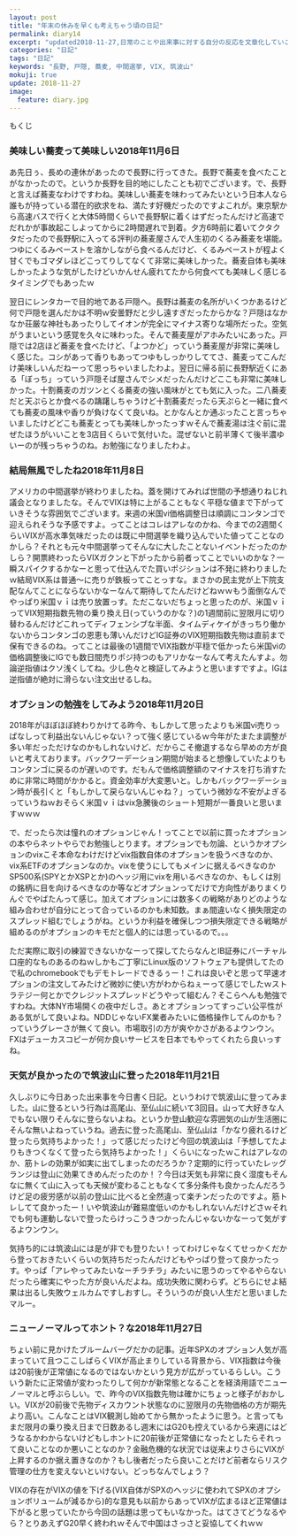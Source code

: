 ```yaml
---
layout: post
title: "年末の休みを早くも考えちゃう頃の日記"
permalink: diary14
excerpt: "updated2018-11-27,日常のことや出来事に対する自分の反応を文章化していこうのコーナーです。特にテーマも設けずにつらつらと書いていくとっても楽しいコーナーです。見る人にとって楽しいコーナーかどうかは定かではありませんよー"
categories: "日記"
tags: "日記"
keywords: "長野, 戸隠, 蕎麦, 中間選挙, VIX, 筑波山"
mokuji: true
update: 2018-11-27
image:
  feature: diary.jpg
---
```


<div id="mokuji"><span>もくじ</span></div>

### 美味しい蕎麦って美味しい2018年11月6日

あ先日ぅ、長めの連休があったので長野に行ってきた。長野で蕎麦を食べたことがなかったので。というか長野を目的地にしたことも初でございます。で、長野と言えば蕎麦なわけですわね。美味しい蕎麦を味わってみたいという日本人なら誰もが持っている潜在的欲求をね、満たす好機だったのですよこれが。東京駅から高速バスで行くと大体5時間くらいで長野駅に着くはずだったんだけど高速でだれかが事故起こしよってからに2時間遅れで到着。夕方6時前に着いてクタクタだったので長野駅に入ってる評判の蕎麦屋さんで人生初のくるみ蕎麦を堪能。つゆにくるみペーストを溶かしながら食べるんだけど、くるみペーストが程よく甘くでもゴマダレほどこってりしてなくて非常に美味しかった。蕎麦自体も美味しかったような気がしたけどいかんせん疲れてたから何食べても美味しく感じるタイミングでもあったｗ

翌日にレンタカーで目的地である戸隠へ。長野は蕎麦の名所がいくつかあるけど何で戸隠を選んだかは不明ｗ安曇野だと少し遠すぎだったからかな？戸隠はなかなか荘厳な神社もあったりしてイオンが完全にマイナス寄りな場所だった。空気がうまいという感覚を久々に味わった。そんで蕎麦屋がアホみたいにあった。戸隠では2店ほど蕎麦を食べたけど、「よつかど」っていう蕎麦屋が非常に美味しく感じた。コシがあって香りもあってつゆもしっかりしててさ、蕎麦ってこんだけ美味しいんだねーって思っちゃいましたわよ。翌日に帰る前に長野駅近くにある「ぼっち」っていう戸隠そば屋さんでシメだったんだけどここも非常に美味しかった。十割蕎麦のガツンとくる蕎麦の強い風味がとても気に入った。二八蕎麦だと天ぷらとか食べるの躊躇しちゃうけど十割蕎麦だったら天ぷらと一緒に食べても蕎麦の風味や香りが負けなくて良いね。とかなんとか通ぶったこと言っちゃいましたけどどこも蕎麦とっても美味しかったっすｗそんで蕎麦湯は注ぐ前に混ぜたほうがいいことを3店目くらいで気付いた。混ぜないと前半薄くて後半濃ゆいーのが残っちゃうのね。お勉強になりましたわよ。

### 結局無風でしたね2018年11月8日

アメリカの中間選挙が終わりましたね。蓋を開けてみれば世間の予想通りねじれ議会となりましたな。そんでVIXは特に上がることもなく平穏な値まで下がっていきそうな雰囲気でございます。来週の米国vi価格調整日は順調にコンタンゴで迎えられそうな予感ですよ。ってことはコレはアレなのかね、今までの2週間くらいVIXが高水準気味だったのは既に中間選挙を織り込んでいた値ってことなのかしら？それとも元々中間選挙ってそんなに大したことないイベントだったのかしら？開票終わったらVIXガクンと下がったから前者ってことでいいのかな？一瞬スパイクするかなーと思って仕込んでた買いポジションは不発に終わりましたｗ結局VIX系は普通〜に売りが鉄板ってことっすな。まさかの民主党が上下院支配なんてことにならないかなーなんて期待してたんだけどねｗｗもう面倒なんでやっぱり米国ｖｉは売り放置っす。ただこないだちょっと思ったのが、米国ｖｉってVIX短期指数先物の乗り換え日(っていうのかな？)の1週間前に翌限月に切り替わるんだけどこれってディフェンシブな半面、タイムディケイがきっちり働かないからコンタンゴの恩恵も薄いんだけどIG証券のVIX短期指数先物は直前まで保有できるのね。ってことは最後の1週間でVIX指数が平穏で低かったら米国viの価格調整後にIGでも数日間売りポジ持つのもアリかなーなんて考えたんすよ。勿論逆指値はクソ浅くしてね。少し色々と検証してみようと思いますですよ。IGは逆指値が絶対に滑らない注文出せるしね。

### オプションの勉強をしてみよう2018年11月20日

2018年がほぼほぼ終わりかけてる昨今、もしかして思ったよりも米国vi売りっぱなしって利益出ないんじゃない？って強く感じているｗ今年がたまたま調整が多い年だっただけなのかもしれないけど、だからこそ撤退するなら早めの方が良いと考えております。バックワーデーション期間が始まると想像していたよりもコンタンゴに戻るのが遅いのです。だもんで価格調整額のマイナスを打ち消すために非常に時間がかかると。資金効率が大変悪いと。しかもバックワーデーション時が長引くと「もしかして戻らないんじゃね？」っていう微妙な不安がよぎるっていうねｗおそらく米国ｖｉはvix急騰後のショート短期が一番良いと思いますｗｗｗ

で、だったら次は憧れのオプションじゃん！ってことで以前に買ったオプションの本やらネットやらでお勉強しとります。オプションでも勿論、というかオプションのvixこそ本命なわけだけどvix指数自体のオプションを扱うべきなのか、vix系ETFのオプションなのか。vixを使うにしてもメインに据えるべきなのかSP500系(SPYとかXSPとか)のヘッジ用にvixを用いるべきなのか、もしくは別の銘柄に目を向けるべきなのか等などオプションってだけで方向性がありまくりんぐでやばたんって感じ。加えてオプションには数多くの戦略がありどのような組み合わせが自分にとって合っているのかも未知数。まぁ間違いなく損失限定のスプレッド組むでしょうがね。というか利益を確保しつつ損失限定できる戦略が組めるのがオプションのキモだと個人的には思っているので。。。

ただ実際に取引の練習できないかなーって探してたらなんとIB証券にバーチャル口座的なものあるのねｗしかもご丁寧にLinux版のソフトウェアも提供してたので私のchromebookでもデモトレードできるぅー！これは良いぞと思って早速オプションの注文してみたけど微妙に使い方がわからねぇーって感じでしたｗストラテジー何とかでクレジットスプレッドどうやって組むん？そこらへんも勉強ですわね。大体NY市場開くの夜中だしさ。あとオプションってすっごい公平性がある気がして良いよね。NDDじゃないFX業者みたいに価格操作してんのかも？っていうグレーさが無くて良い。市場取引の方が爽やかさがあるよウンウン。FXはデューカスコピーが何か良いサービスを日本でもやってくれたら良いっすね。

### 天気が良かったので筑波山に登った2018年11月21日

久しぶりに今日あった出来事を今日書く日記。というわけで筑波山に登ってみました。山に登るという行為は高尾山、至仏山に続いて3回目。山って大好きな人でもない限りそんなに登らないよね。というか登山歓迎な雰囲気の山が生活圏にそんな無いよねっていうね。過去に登った高尾山、至仏山は「かなり疲れるけど登ったら気持ちよかった！」って感じだったけど今回の筑波山は「予想してたよりもきつくなくて登ったら気持ちよかった！」くらいになったｗこれはアレなのか、筋トレの効果が如実に出てしまったのだろうか？定期的に行っていたレッグランジは登山に効果てきめんだったのか！？今日は天気も非常に良く湿度もそんなに無くて山に入っても天候が変わることもなくて多分条件も良かったんだろうけど足の疲労感が以前の登山に比べると全然違って楽チンだったのですよ。筋トレしてて良かったー！いや筑波山が難易度低いのかもしれないんだけどさｗそれでも何も運動しないで登ったらけっこうきつかったんじゃないかなーって気がするよウンウン。

気持ち的には筑波山には是が非でも登りたい！ってわけじゃなくてせっかくだから登っておきたいくらいの気持ちだったんだけどもやっぱり登って良かったっす。やっぱ「アレやってみたいなーチラチラ」みたいに思うのってやるやらないだったら確実にやった方が良いんだよね。成功失敗に関わらず。どちらにせよ結果は出るし失敗ウェルカムですしおすし。そういうのが良い人生だと思いましたマルー。

### ニューノーマルってホント？な2018年11月27日

ちょい前に見かけたブルームバーグだかの記事。近年SPXのオプション人気が高まっていて且つここしばらくVIXが高止まりしている背景から、VIX指数は今後は20前後が正常値になるのではないかという見方が広がっているらしい。こういう新たに正常値が変わったりして何かが新常態となることを経済用語でニューノーマルと呼ぶらしい。で、昨今のVIX指数先物は確かにちょっと様子がおかしい。VIXが20前後で先物ディスカウント状態なのに翌限月の先物価格の方が期先より高い。こんなことはVIX観測し始めてから無かったように思う。と言ってもまだ限月の乗り換え日まで日数あるし週末にはG20も控えているから来週にはどうなるかわからないけどもしホントに20前後が正常値になったとしたらそれって良いことなのか悪いことなのか？金融危機的な状況では従来よりさらにVIXが上昇するのか据え置きなのか？もし後者だったら良いことだけど前者ならリスク管理の仕方を変えないといけない。どっちなんでしょう？

VIXの存在がVIXの値を下げる(VIX自体がSPXのヘッジに使われてSPXのオプションボリュームが減るから)的な意見も以前からあってVIXが広まるほど正常値は下がると思っていたから今回の話題は思ってもいなかった。はてさてどうなるやら？とりあえずG20早く終われｗそんで中国はさっさと妥協してくれｗｗ